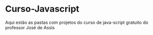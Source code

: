 # Curso-Javascript
Aqui estão as pastas com projetos do curso de java-script gratuito do professor José de Assis
